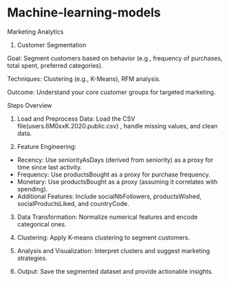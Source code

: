 # Machine-learning-models
Marketing Analytics
 1. Customer Segmentation

Goal: Segment customers based on behavior (e.g., frequency of purchases, total spent, preferred categories).

Techniques: Clustering (e.g., K-Means), RFM analysis.

Outcome: Understand your core customer groups for targeted marketing.

Steps Overview

1. Load and Preprocess Data: Load the CSV file(users.6M0xxK.2020.public.csv) , handle missing values, and clean data.

2. Feature Engineering:
  * Recency: Use seniorityAsDays (derived from seniority) as a proxy for time since last activity.
  * Frequency: Use productsBought as a proxy for purchase frequency.
  * Monetary: Use productsBought as a proxy (assuming it correlates with spending).
  * Additional Features: Include socialNbFollowers, productsWished, socialProductsLiked, and countryCode.
    
3. Data Transformation: Normalize numerical features and encode categorical ones.

4. Clustering: Apply K-means clustering to segment customers.

5. Analysis and Visualization: Interpret clusters and suggest marketing strategies.

6. Output: Save the segmented dataset and provide actionable insights.
